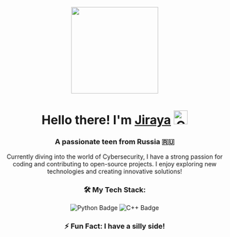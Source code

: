 <p align="center">
  <img src="https://user-images.githubusercontent.com/5713670/87202985-820dcb80-c2b6-11ea-9f56-7ec461c497c3.gif" width="200">
</p>
<h1 align="center">Hello there! I'm <a href="https://github.com/intjiraya/" target="_blank">Jiraya</a> 
  <img src="https://github.com/blackcater/blackcater/raw/main/images/Hi.gif" height="32" alt="Greeting GIF">
</h1>
<h3 align="center">A passionate teen from Russia 🇷🇺</h3>

<p align="center">Currently diving into the world of Cybersecurity, I have a strong passion for coding and contributing to open-source projects. I enjoy exploring new technologies and creating innovative solutions!</p>

<h3 align="center">🛠️ My Tech Stack:</h3>
<p align="center">
  <img src="https://img.shields.io/badge/Python-3776AB?style=flat&logo=python&logoColor=white" alt="Python Badge">
  <img src="https://img.shields.io/badge/C++-00599C?style=flat&logo=c%2B%2B&logoColor=white" alt="C++ Badge">
</p>

<h3 align="center">⚡ Fun Fact: I have a silly side!</h3>

